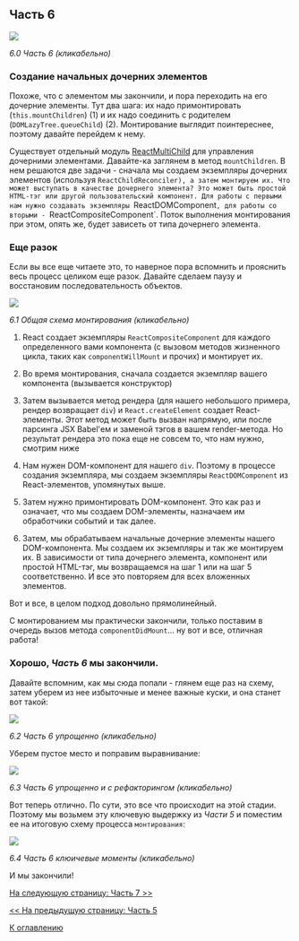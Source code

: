 ## Часть 6

[![](https://rawgit.com/Bogdan-Lyashenko/Under-the-hood-ReactJS/master/stack/images/6/part-6.svg)](https://rawgit.com/Bogdan-Lyashenko/Under-the-hood-ReactJS/master/stack/images/6/part-6.svg)

<em>6.0 Часть 6 (кликабельно)</em>

### Создание начальных дочерних элементов

Похоже, что с элементом мы закончили, и пора переходить на его дочерние элементы. Тут два шага: их надо примонтировать (`this.mountChildren`) (1) и их надо соединить с родителем (`DOMLazyTree.queueChild`) (2). Монтирование выглядит поинтереснее, поэтому давайте перейдем к нему.

Существует отдельный модуль [ReactMultiChild](https://github.com/facebook/react/blob/v15.4.2/src/renderers/shared/stack/reconciler/ReactMultiChild.js) для управления дочерними элементами. Давайте-ка заглянем в метод `mountChildren`. В нем решаются две задачи - сначала мы создаем экземпляры дочерних элементов (используя `ReactChildReconciler), а затем монтируем их. Что может выступать в качестве дочернего элемента? Это может быть простой HTML-тэг или другой пользовательский компонент. Для работы с первыми нам нужно создавать экземпляры `ReactDOMComponent`, для работы со вторыми - `ReactCompositeComponent`. Поток выполнения монтирования при этом, опять же, будет зависеть от типа дочернего элемента.

### Еще разок

Если вы все еще читаете это, то наверное пора вспомнить и прояснить весь процесс целиком еще разок. Давайте сделаем паузу и восстановим последовательность объектов.

[![](https://rawgit.com/Bogdan-Lyashenko/Under-the-hood-ReactJS/master/stack/images/6/overall-mounting-scheme.svg)](https://rawgit.com/Bogdan-Lyashenko/Under-the-hood-ReactJS/master/stack/images/6/overall-mounting-scheme.svg)

<em>6.1 Общая схема монтирования (кликабельно)</em>

1) React создает экземпляры `ReactCompositeComponent` для каждого определенного вами компонента (с вызовом методов жизненного цикла, таких как `componentWillMount` и прочих) и монтирует их.

2) Во время монтирования, сначала создается экземпляр вашего компонента (вызывается конструктор)

3) Затем вызывается метод рендера (для нашего небольшого примера, рендер возвращает `div`) и `React.createElement` создает React-элементы. Этот метод может быть вызван напрямую, или после парсинга JSX Babel'ем и заменой тэгов в вашем render-метода. Но результат рендера это пока еще не совсем то, что нам нужно, смотрим ниже

4) Нам нужен DOM-компонент для нашего `div`. Поэтому в процессе создания экземпляра, мы создаем экземпляры `ReactDOMComponent` из React-элементов, упомянутых выше. 

5) Затем нужно примонтировать DOM-компонент. Это как раз и означает, что мы создаем DOM-элементы, назначаем им обработчики событий и так далее.

6) Затем, мы обрабатываем начальные дочерние элементы нашего DOM-компонента. Мы создаем их экземпляры и так же монтируем их. В зависимости от типа дочернего элемента, компонент или простой HTML-тэг, мы возвращаемся на шаг 1 или на шаг 5 соответственно. И все это повторяем для всех вложенных элементов.

Вот и все, в целом подход довольно прямолинейный.

С монтированием мы практически закончили, только поставим в очередь вызов метода `componentDidMount`... ну вот и все, отличная работа!

### Хорошо, *Часть 6* мы закончили.

Давайте вспомним, как мы сюда попали - глянем еще раз на схему, затем уберем из нее избыточные и менее важные куски, и она станет вот такой:

[![](https://rawgit.com/Bogdan-Lyashenko/Under-the-hood-ReactJS/master/stack/images/6/part-6-A.svg)](https://rawgit.com/Bogdan-Lyashenko/Under-the-hood-ReactJS/master/stack/images/6/part-6-A.svg)

<em>6.2 Часть 6 упрощенно (кликабельно)</em>

Уберем пустое место и поправим выравнивание:

[![](https://rawgit.com/Bogdan-Lyashenko/Under-the-hood-ReactJS/master/stack/images/6/part-6-B.svg)](https://rawgit.com/Bogdan-Lyashenko/Under-the-hood-ReactJS/master/stack/images/6/part-6-B.svg)

<em>6.3 Часть 6 упрощенно и с рефакторингом (кликабельно)</em>

Вот теперь отлично. По сути, это все что происходит на этой стадии. Поэтому мы возьмем эту ключевую выдержку из *Части 5* и поместим ее на итоговую схему процесса `монтирования`:

[![](https://rawgit.com/Bogdan-Lyashenko/Under-the-hood-ReactJS/master/stack/images/6/part-6-C.svg)](https://rawgit.com/Bogdan-Lyashenko/Under-the-hood-ReactJS/master/stack/images/6/part-6-C.svg)

<em>6.4 Часть 6 клюичевые моменты (кликабельно)</em>

И мы закончили!


[На следующую страницу: Часть 7 >>](../../../../stack/book/Part-7.md)

[<< На предыдущую страницу: Часть 5](./Part-5.md)


[К оглавлению](../../README.md)
